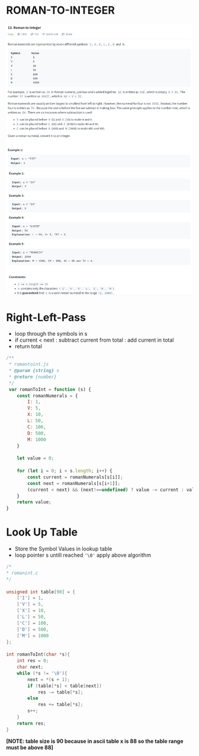 # ROMAN-TO-INTEGER

![ROMAN-TO-INTEGER](./q1.png)
![ROMAN-TO-INTEGER](./q2.png)

# **Right-Left-Pass**

- loop through the symbols in s
- if current < next : subtract current from total : add current in total
- return total

```js
/**
 * romantoint.js
 * @param {string} s
 * @return {number}
 */
 var romanToInt = function (s) {
    const romanNumerals = {
        I: 1,
        V: 5,
        X: 10,
        L: 50,
        C: 100,
        D: 500,
        M: 1000
    }

    let value = 0;

    for (let i = 0; i < s.length; i++) {
        const current = romanNumerals[s[i]];
        const next = romanNumerals[s[i+1]];
        (current < next) && (next!==undefined) ? value -= current : value += current;
    }
    return value;
}
```

# **Look Up Table**
- Store the Symbol Values in lookup table
- loop pointer s untill reached `'\0'` apply above algorithm
```C
/*
* romanint.c
*/

unsigned int table[90] = {
    ['I'] = 1,
    ['V'] = 5,
    ['X'] = 10,
    ['L'] = 50,
    ['C'] = 100,
    ['D'] = 500,
    ['M'] = 1000
};

int romanToInt(char *s){
    int res = 0;
    char next;
    while (*s != '\0'){
        next = *(s + 1);
        if (table[*s] < table[next])
            res -= table[*s];
        else
            res += table[*s];
        s++;
    }
    return res;
}
```
**[NOTE: table size is 90 because in ascii table x is 88 so the table range must be above 88]**